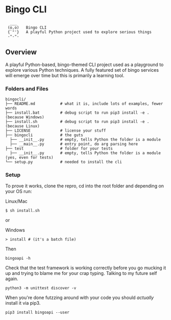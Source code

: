 # Bingo CLI

```
  ___    
 (o,o)   Bingo CLI
 {`"'}   A playful Python project used to explore serious things
 -"-"-
```

## Overview

A playful Python-based, bingo-themed CLI project used as a playground to explore various Python techniques. A fully featured set of bingo services will emerge over time but this is primarily a learning tool.

### Folders and Files

```
bingocli/
├── README.md           # what it is, include lots of examples, fewer words
├── install.bat         # debug script to run pip3 install -e . (because Windows)
├── install.sh          # debug script to run pip3 install -e . (because Linux)
├── LICENSE             # license your stuff
├── bingocli            # the guts
  ├── __init__.py       # empty, tells Python the folder is a module
  ├── __main__.py       # entry point, do arg parsing here
├── test                # folder for your tests
  ├── __init__.py       # empty, tells Python the folder is a module (yes, even for tests)
└── setup.py            # needed to install the cli
```

### Setup

To prove it works, clone the repro, cd into the root folder and depending on your OS run:

Linux/Mac

```
$ sh install.sh
```

or

Windows

```
> install # (it's a batch file)
```

Then

```
bingoapi -h
```

Check that the test framework is working correctly before you go mucking it up and trying to blame me for your crap typing. Talking to my future self again.

```
python3 -m unittest discover -v
```

When you're done futzzing around with your code you should _actually_ install it via pip3.

```
pip3 install bingoapi --user
```
